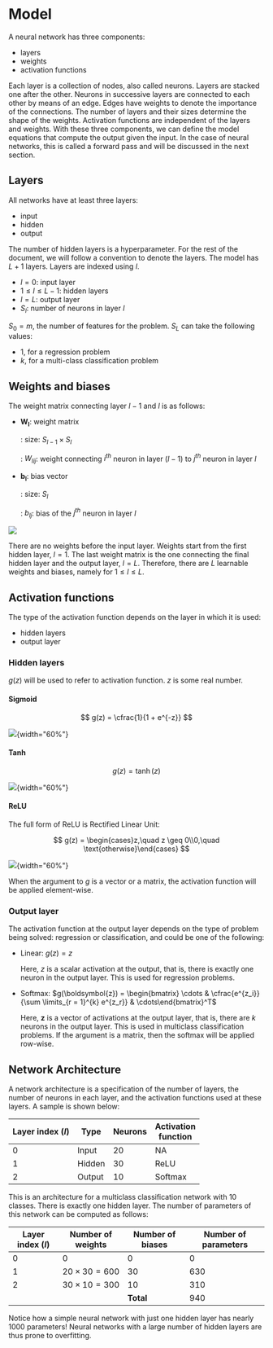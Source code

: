 # Model

A neural network has three components:

- layers
- weights
- activation functions

Each layer is a collection of nodes, also called neurons. Layers are stacked one after the other. Neurons in successive layers are connected to each other by means of an edge. Edges have weights to denote the importance of the connections. The number of layers and their sizes determine the shape of the weights. Activation functions are independent of the layers and weights. With these three components, we can define the model equations that compute the output given the input. In the case of neural networks, this is called a forward pass and will be discussed in the next section.



## Layers

All networks have at least three layers:



- input
- hidden
- output



The number of hidden layers is a hyperparameter. For the rest of the document, we will follow a convention to denote the layers. The model has $L + 1$ layers. Layers are indexed using $l$.



- $l = 0$: input layer
- $1 \leq l \leq L - 1$: hidden layers
- $l = L$: output layer
- $S_l$: number of neurons in layer $l$



$S_0 = m$, the number of features for the problem. $S_L$ can take the following values:



- $1$, for a regression problem
- $k$, for a multi-class classification problem





## Weights and biases

The weight matrix connecting layer $l - 1$ and $l$ is as follows:

- $\boldsymbol{W_l}$: weight matrix
  
  : size: $S_{l - 1} \times S_{l}$
  
  : $W_{lij}$: weight connecting $i^{th}$ neuron in layer $(l - 1)$ to $j^{th}$ neuron in layer $l$
  
- $\boldsymbol{b_l}$: bias vector
  
  : size: $S_l$
  
  : $b_{lj}$: bias of the $j^{th}$ neuron in layer $l$



![](../assets/images/img_17.svg)



There are no weights before the input layer. Weights start from the first hidden layer, $l = 1$. The last weight matrix is the one connecting the final hidden layer and the output layer, $l = L$. Therefore, there are $L$  learnable weights and biases, namely for $1 \leq l \leq L$.



## Activation functions

The type of the activation function depends on the layer in which it is used:

- hidden layers
- output layer



### Hidden layers

$g(z)$ will be used to refer to activation function. $z$ is some real number.



#### Sigmoid

$$
 g(z) = \cfrac{1}{1 + e^{-z}}
$$



![](../assets/images/img_8.svg){width="60%"}



#### Tanh

$$
g(z) = \tanh(z)
$$



![](../assets/images/img_9.svg){width="60%"}



#### ReLU

The full form of ReLU is Rectified Linear Unit:


$$
g(z) = \begin{cases}z,\quad z \geq 0\\0,\quad \text{otherwise}\end{cases}
$$




![](../assets/images/img_10.svg){width="60%"}



When the argument to $g$ is a vector or a matrix, the activation function will be applied element-wise.



### Output layer

The activation function at the output layer depends on the type of problem being solved: regression or classification, and could be one of the following:

- Linear: $g(z) = z$

  Here, $z$ is a scalar activation at the output, that is, there is exactly one neuron in the output layer. This is used for regression problems.

  

- Softmax: $g(\boldsymbol{z}) = \begin{bmatrix} \cdots & \cfrac{e^{z_i}}{\sum \limits_{r = 1}^{k} e^{z_r}} & \cdots\end{bmatrix}^T$

  Here, $\boldsymbol{z}$ is a vector of activations at the output layer, that is, there are $k$ neurons in the output layer. This is used in multiclass classification problems. If the argument is a matrix, then the softmax will be applied row-wise.



## Network Architecture

A network architecture is a specification of the number of layers, the number of neurons in each layer, and the activation functions used at these layers. A sample is shown below:

| Layer index ($l$) | Type   | Neurons | Activation<br>function |
| ----------------- | ------ | ------- | ---------------------- |
| $0$               | Input  | $20$    | NA                     |
| $1$               | Hidden | $30$    | ReLU                   |
| $2$               | Output | $10$    | Softmax                |

This is an architecture for a multiclass classification network with $10$ classes. There is exactly one hidden layer. The number of parameters of this network can be computed as follows:

| Layer index ($l$) | Number of weights    | Number of biases | Number of parameters |
| ----------------- | -------------------- | ---------------- | -------------------- |
| $0$               | $0$                  | $0$              | $0$                  |
| $1$               | $20 \times 30 = 600$ | $30$             | $630$                |
| $2$               | $30 \times 10 = 300$ | $10$             | $310$                |
|                   |                      | **Total**        | $940$                |

Notice how a simple neural network with just one hidden layer has nearly $1000$ parameters! Neural networks with a large number of hidden layers are thus prone to overfitting. 


